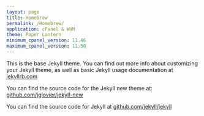 ```yaml
---
layout: page
title: Homebrew
permalink: /Homebrew/
application: cPanel & WHM
theme: Paper Lantern
minimum_cpanel_version: 11.46
maximum_cpanel_version: 11.50
---
```


This is the base Jekyll theme. You can find out more info about customizing your Jekyll theme, as well as basic Jekyll usage documentation at [jekyllrb.com](http://jekyllrb.com/)

You can find the source code for the Jekyll new theme at: [github.com/jglovier/jekyll-new](https://github.com/jglovier/jekyll-new)

You can find the source code for Jekyll at [github.com/jekyll/jekyll](https://github.com/jekyll/jekyll)
